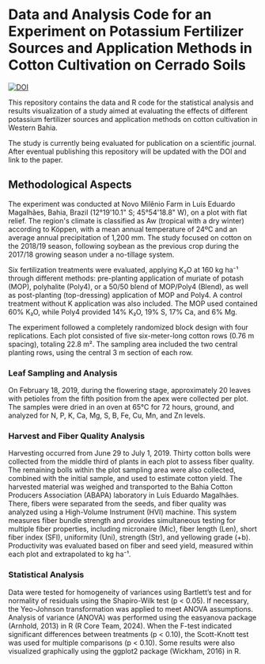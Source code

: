# Data and Analysis Code for an Experiment on Potassium Fertilizer Sources and Application Methods in Cotton Cultivation on Cerrado Soils

[![DOI](https://zenodo.org/badge/DOI/10.5281/zenodo.14901011.svg)](https://doi.org/10.5281/zenodo.14901011)

This repository contains the data and R code for the statistical analysis and results visualization of a study aimed at evaluating the effects of different potassium fertilizer sources and application methods on cotton cultivation in Western Bahia.

The study is currently being evaluated for publication on a scientific journal. After eventual publishing this repository will be updated with the DOI and link to the paper.

## Methodological Aspects

The experiment was conducted at Novo Milênio Farm in Luís Eduardo Magalhães, Bahia, Brazil (12°19'10.1" S; 45°54'18.8" W), on a plot with flat relief. The region's climate is classified as Aw (tropical with a dry winter) according to Köppen, with a mean annual temperature of 24ºC and an average annual precipitation of 1,200 mm. The study focused on cotton on the 2018/19 season, following soybean as the previous crop during the 2017/18 growing season under a no-tillage system.

Six fertilization treatments were evaluated, applying K₂O at 160 kg ha⁻¹ through different methods: pre-planting application of muriate of potash (MOP), polyhalite (Poly4), or a 50/50 blend of MOP/Poly4 (Blend), as well as post-planting (top-dressing) application of MOP and Poly4. A control treatment without K application was also included. The MOP used contained 60% K₂O, while Poly4 provided 14% K₂O, 19% S, 17% Ca, and 6% Mg.

The experiment followed a completely randomized block design with four replications. Each plot consisted of five six-meter-long cotton rows (0.76 m spacing), totaling 22.8 m². The sampling area included the two central planting rows, using the central 3 m section of each row.

### Leaf Sampling and Analysis

On February 18, 2019, during the flowering stage, approximately 20 leaves with petioles from the fifth position from the apex were collected per plot. The samples were dried in an oven at 65°C for 72 hours, ground, and analyzed for N, P, K, Ca, Mg, S, B, Fe, Cu, Mn, and Zn levels.

### Harvest and Fiber Quality Analysis

Harvesting occurred from June 29 to July 1, 2019. Thirty cotton bolls were collected from the middle third of plants in each plot to assess fiber quality. The remaining bolls within the plot sampling area were also collected, combined with the initial sample, and used to estimate cotton yield. The harvested material was weighed and transported to the Bahia Cotton Producers Association (ABAPA) laboratory in Luís Eduardo Magalhães. There, fibers were separated from the seeds, and fiber quality was analyzed using a High-Volume Instrument (HVI) machine. This system measures fiber bundle strength and provides simultaneous testing for multiple fiber properties, including micronaire (Mic), fiber length (Len), short fiber index (SFI), uniformity (Uni), strength (Str), and yellowing grade (+b). Productivity was evaluated based on fiber and seed yield, measured within each plot and extrapolated to kg ha⁻¹.

### Statistical Analysis

Data were tested for homogeneity of variances using Bartlett’s test and for normality of residuals using the Shapiro-Wilk test (p < 0.05). If necessary, the Yeo-Johnson transformation was applied to meet ANOVA assumptions. Analysis of variance (ANOVA) was performed using the easyanova package (Arnhold, 2013) in R (R Core Team, 2024). When the F-test indicated significant differences between treatments (p < 0.10), the Scott-Knott test was used for multiple comparisons (p < 0.10). Some results were also visualized graphically using the ggplot2 package (Wickham, 2016) in R.



